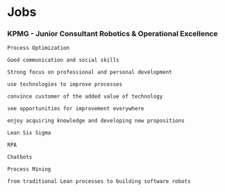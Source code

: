 # Jobs

### KPMG - Junior Consultant Robotics & Operational Excellence

`Process Optimization`

`Good communication and social skills`

`Strong focus on professional and personal development`

`use technologies to improve processes`

`convince customer of the added value of technology`

`see opportunities for improvement everywhere`

`enjoy acquiring knowledge and developing new propositions`

`Lean Six Sigma`

`RPA`

`Chatbots`

`Process Mining`

`from traditional Lean processes to building software robots`
